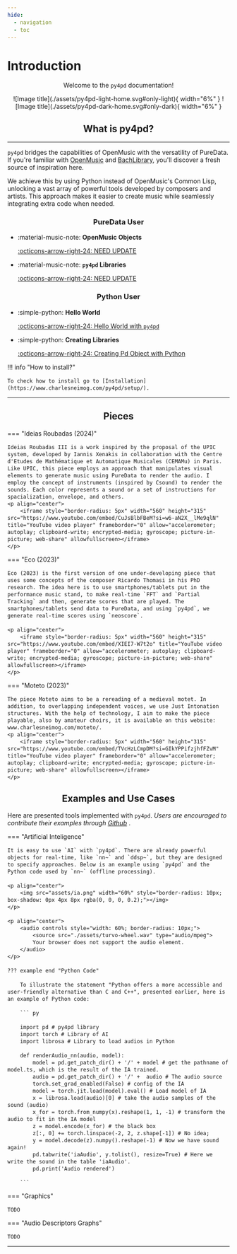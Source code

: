 ```yaml
---
hide:
  - navigation
  - toc
---
```


# Introduction

<p align="center"> Welcome to the <code>py4pd</code> documentation! </p>

<p align="center" markdown>
  ![Image title](./assets/py4pd-light-home.svg#only-light){ width="6%" }
  ![Image title](./assets/py4pd-dark-home.svg#only-dark){ width="6%" }
</p>

## <h2 align="center"> **What is py4pd?** </h2>

---

<p><code>py4pd</code> bridges the capabilities of OpenMusic with the versatility of PureData. If you're familiar with <a href="https://openmusic-project.github.io/openmusic/">OpenMusic</a> and <a href="https://www.bachproject.net/">BachLibrary</a>, you'll discover a fresh source of inspiration here.</p>

<p >We achieve this by using Python instead of OpenMusic's Common Lisp, unlocking a vast array of powerful tools developed by composers and artists. This approach makes it easier to create music while seamlessly integrating extra code when needed.</p>

### <h3 align="center"> **PureData User** </h3>
<div class="grid cards" markdown>

-   :material-music-note: __OpenMusic Objects__

    [:octicons-arrow-right-24: NEED UPDATE](index.md)

-   :material-music-note: __`py4pd` Libraries__

    [:octicons-arrow-right-24: NEED UPDATE](index.md)
    

</div>

### <h3 align="center"> **Python User** </h3>
<div class="grid cards" markdown>

-   :simple-python: __Hello World__ 

    [:octicons-arrow-right-24: Hello World with `py4pd`](hello.md)

-   :simple-python: __Creating Libraries__

    [:octicons-arrow-right-24: Creating Pd Object with Python](pdmodule.md)
    
</div>



!!! info "How to install?"

    To check how to install go to [Installation](https://www.charlesneimog.com/py4pd/setup/).

<hr>

## <h2 align="center"> **Pieces** </h2>

=== "Ideias Roubadas (2024)"

    Ideias Roubadas III is a work inspired by the proposal of the UPIC system, developed by Iannis Xenakis in collaboration with the Centre d'Etudes de Mathématique et Automatique Musicales (CEMAMu) in Paris. Like UPIC, this piece employs an approach that manipulates visual elements to generate music using PureData to render the audio. I employ the concept of instruments (inspired by Csound) to render the sounds. Each color represents a sound or a set of instructions for spacialization, envelope, and others.
    <p align="center">
        <iframe style="border-radius: 5px" width="560" height="315" src="https://www.youtube.com/embed/CuJsBlbFBeM?si=w6-aN2X__lMe9qlN" title="YouTube video player" frameborder="0" allow="accelerometer; autoplay; clipboard-write; encrypted-media; gyroscope; picture-in-picture; web-share" allowfullscreen></iframe>
    </p>


=== "Eco (2023)"

    Eco (2023) is the first version of one under-developing piece that uses some concepts of the composer Ricardo Thomasi in his PhD research. The idea here is to use smartphones/tablets put in the performance music stand, to make real-time `FFT` and `Partial Tracking` and then, generate scores that are played. The smartphones/tablets send data to PureData, and using `py4pd`, we generate real-time scores using `neoscore`.

    <p align="center">
        <iframe style="border-radius: 5px" width="560" height="315" src="https://www.youtube.com/embed/XIEI7-W7t2o" title="YouTube video player" frameborder="0" allow="accelerometer; autoplay; clipboard-write; encrypted-media; gyroscope; picture-in-picture; web-share" allowfullscreen></iframe>
    </p>

=== "Moteto (2023)"

    The piece Moteto aims to be a rereading of a medieval motet. In addition, to overlapping independent voices, we use Just Intonation structures. With the help of technology, I aim to make the piece playable, also by amateur choirs, it is available on this website: www.charlesneimog.com/moteto/.
    <p align="center">
        <iframe style="border-radius: 5px" width="560" height="315" src="https://www.youtube.com/embed/TVcHzLCmpDM?si=GIkYPPifzjhfFZvM" title="YouTube video player" frameborder="0" allow="accelerometer; autoplay; clipboard-write; encrypted-media; gyroscope; picture-in-picture; web-share" allowfullscreen></iframe>
    </p>
    
    
    


## <h2 align="center"> **Examples and Use Cases** </h2>

Here are presented tools implemented with `py4pd`. <i>Users are encouraged to contribute their examples through [Github](https://github.com/charlesneimog/py4pd/discussions/categories/show-and-tell) </i>.

=== "Artificial Inteligence"

    It is easy to use `AI` with `py4pd`. There are already powerful objects for real-time, like `nn~` and `ddsp~`, but they are designed to specify approaches. Below is an example using `py4pd` and the Python code used by `nn~` (offline processing).

    <p align="center">
        <img src="assets/ia.png" width="60%" style="border-radius: 10px; box-shadow: 0px 4px 8px rgba(0, 0, 0, 0.2);"></img>
    </p>

    <p align="center">
        <audio controls style="width: 60%; border-radius: 10px;">
            <source src="./assets/turvo-wheel.wav" type="audio/mpeg">
            Your browser does not support the audio element.
        </audio>
    </p>

    ??? example end "Python Code"

        To illustrate the statement "Python offers a more accessible and user-friendly alternative than C and C++", presented earlier, here is an example of Python code:

        ``` py

        import pd # py4pd library
        import torch # Library of AI
        import librosa # Library to load audios in Python

        def renderAudio_nn(audio, model):
            model = pd.get_patch_dir() + '/' + model # get the pathname of model.ts, which is the result of the IA trained.
            audio = pd.get_patch_dir() + '/' +  audio # The audio source
            torch.set_grad_enabled(False) # config of the IA
            model = torch.jit.load(model).eval() # Load model of IA
            x = librosa.load(audio)[0] # take the audio samples of the sound (audio)
            x_for = torch.from_numpy(x).reshape(1, 1, -1) # transform the audio to fit in the IA model
            z = model.encode(x_for) # the black box
            z[:, 0] += torch.linspace(-2, 2, z.shape[-1]) # No idea;
            y = model.decode(z).numpy().reshape(-1) # Now we have sound again!
            pd.tabwrite('iaAudio', y.tolist(), resize=True) # Here we write the sound in the table 'iaAudio'.
            pd.print('Audio rendered')

        ```

=== "Graphics"

    TODO

=== "Audio Descriptors Graphs"

    TODO

---


